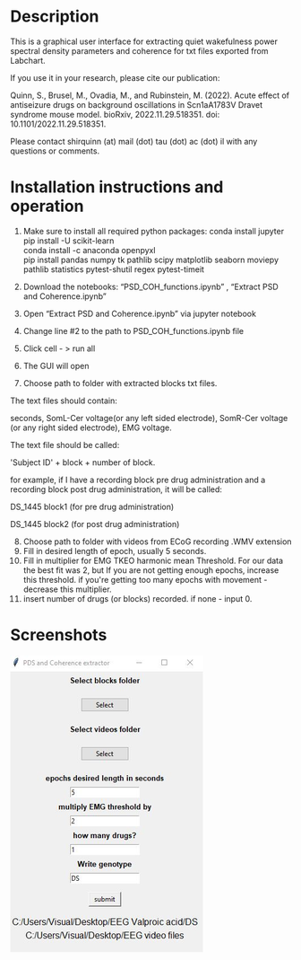 # Description

This is a graphical user interface for extracting quiet wakefulness power spectral density parameters and coherence for txt files exported from Labchart. 

If you use it in your research, please cite our publication: 

Quinn, S., Brusel, M., Ovadia, M., and Rubinstein, M. (2022). Acute effect of antiseizure drugs on background oscillations in Scn1aA1783V Dravet syndrome mouse model. bioRxiv, 2022.11.29.518351. doi: 10.1101/2022.11.29.518351.

Please contact shirquinn (at) mail (dot) tau (dot) ac (dot) il with any questions or comments.

# Installation instructions and operation

1.	Make sure to install all required python packages: 
  conda install jupyter       
  pip install -U scikit-learn    
  conda install -c anaconda openpyxl    
  pip install pandas numpy tk pathlib scipy matplotlib seaborn moviepy pathlib statistics pytest-shutil regex pytest-timeit

2.	Download the notebooks: “PSD_COH_functions.ipynb” , “Extract PSD and Coherence.ipynb”
3.	Open “Extract PSD and Coherence.ipynb” via jupyter notebook
4.	Change line #2 to the path to PSD_COH_functions.ipynb file
5.	Click cell - > run all
6.	The GUI will open
7.	Choose path to folder with extracted blocks txt files. 

The text files should contain:

seconds, SomL-Cer voltage(or any left sided electrode), SomR-Cer voltage (or any right sided electrode), EMG voltage.

The text file should be called: 

'Subject ID' + block + number of block. 

for example, if I have a recording block pre drug administration and a recording block post drug administration, it will be called:

DS_1445 block1 (for pre drug administration)

DS_1445 block2 (for post drug administration)

8.	Choose path to folder with videos from ECoG recording .WMV extension
9.	Fill in desired length of epoch, usually 5 seconds.
10.	Fill in multiplier for EMG TKEO harmonic mean Threshold. For our data the best fit was 2, but If you are not getting enough epochs, increase this threshold. if you're getting too many epochs with movement - decrease this multiplier.
11.	insert number of drugs (or blocks) recorded. if none - input 0.

# Screenshots
![Screenshot](Screenshot_GUI.JPG)

